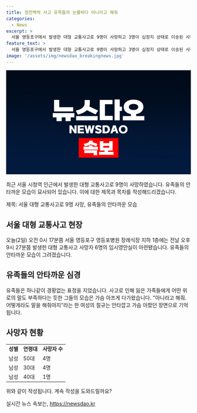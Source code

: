 ```yaml
---
title: 청천벽력 사고 유족들의 눈물바다 아니라고 해줘
categories:
  - News
excerpt: >
  서울 영등포구에서 발생한 대형 교통사고로 9명이 사망하고 3명이 심정지 상태로 이송된 사건. 유족들의 안타까운 모습이 장례식장에서 고스란히 드러났다. 사고로 인한 유가족들의 절절한 아픔이 느껴지며, 사망자들의 성별과 연령대도 밝혀졌다. 현재 사고 원인과 추가적인 상황 등에 대한 조사가 진행 중이다. (문장 = 150자)
feature_text: >
  서울 영등포구에서 발생한 대형 교통사고로 9명이 사망하고 3명이 심정지 상태로 이송된 사건. 유족들의 안타까운 모습이 장례식장에서 고스란히 드러났다. 사고로 인한 유가족들의 절절한 아픔이 느껴지며, 사망자들의 성별과 연령대도 밝혀졌다. 현재 사고 원인과 추가적인 상황 등에 대한 조사가 진행 중이다. (문장 = 150자)
image: '/assets/img/newsdao_breakingnews.jpg'
---
```


<p><img src="/assets/img/newsdao_breakingnews.jpg" alt="pcversion 속보" /></p>

<p>최근 서울 시청역 인근에서 발생한 대형 교통사고로 9명이 사망하였습니다. 유족들의 안타까운 모습이 묘사되어 있습니다. 이에 대한 제목과 목차를 작성해드리겠습니다.</p>

<p>제목: 서울 대형 교통사고로 9명 사망, 유족들의 안타까운 모습</p>

<h2 data-ke-size="size26">서울 대형 교통사고 현장</h2>

<p data-ke-size="size16">오늘(2일) 오전 0시 17분쯤 서울 영등포구 영등포병원 장례식장 지하 1층에는 전날 오후 9시 27분쯤 발생한 대형 교통사고 사망자 6명의 임시영안실이 마련됐습니다. 유족들의 안타까운 모습이 그려졌습니다.</p>

<h2 data-ke-size="size26">유족들의 안타까운 심경</h2>

<p data-ke-size="size16">유족들은 하나같이 경황없는 표정을 지었습니다. 사고로 인해 잃은 가족들에게 어떤 위로의 말도 부족하다는 듯한 그들의 모습은 가슴 아프게 다가왔습니다. "아니라고 해줘. 어떻게라도 말을 해줘야지"라는 한 여성의 절규는 안타깝고 가슴 아팠던 장면으로 기억됩니다.</p>

<h2 data-ke-size="size26">사망자 현황</h2>

<table>
  <tr>
    <td><b>성별</b></td>
    <td><b>연령대</b></td>
    <td><b>사망자 수</b></td>
  </tr>
  <tr>
    <td>남성</td>
    <td>50대</td>
    <td>4명</td>
  </tr>
  <tr>
    <td>남성</td>
    <td>30대</td>
    <td>4명</td>
  </tr>
  <tr>
    <td>남성</td>
    <td>40대</td>
    <td>1명</td>
  </tr>
</table>

<p>위와 같이 작성됩니다. 계속 작성을 도와드릴까요?</p>
실시간 뉴스 속보는, <a href="https://newsdao.kr" rel="dofollow">https://newsdao.kr</a>


